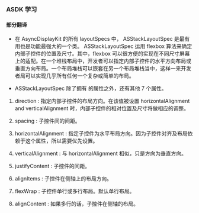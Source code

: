 ###  ASDK 学习

#### 部分翻译
* 在 AsyncDisplayKit 的所有 layoutSpecs 中， ASStackLayoutSpec 是最有用也是功能最强大的一个类。
ASStackLayoutSpec 运用 flexbox 算法来确定内部子控件的位置及尺寸。其中，flexbox 可以很方便的实现在不同尺寸屏幕上的适配。在一个堆栈布局中，开发者可以指定内部子控件的水平方向布局或垂直方向布局。一个布局堆栈可以嵌套在另一个布局堆栈当中，这样一来开发者局可以实现几乎所有任何一个复杂或简单的布局。

* ASStackLayoutSpec 除了拥有 <ASLayoutElement> 的属性之外，还有其他 7 个属性。

1.  direction : 指定内部子控件的布局方向。在该值被设置 horizontalAlignment and verticalAlignment 时，内部子控件的相对位置及尺寸将做相应的调整。

2.  spacing : 子控件间的间距。

3. horizontalAlignment : 指定子控件为水平布局方向。因为子控件对齐及布局依赖于这个属性，所以需要优先设置。

4. verticalAlignment : 与 horizontalAlignment 相似，只是方向为垂直方向。

5. justifyContent : 子控件的间距。

6. alignItems : 子控件在侧轴上的布局方向。

7. flexWrap : 子控件单行或多行布局。默认单行布局。

8. alignContent : 如果多行的话，子控件在侧轴的布局。
